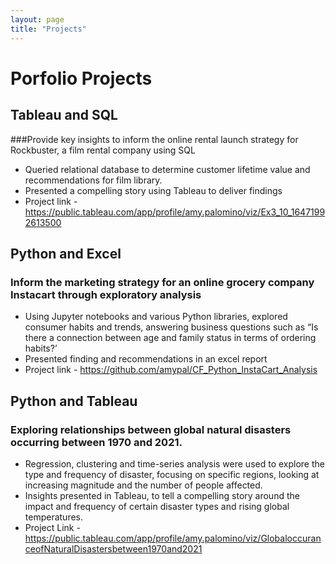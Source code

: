 ```yaml
---
layout: page
title: "Projects"
---
```

# Porfolio Projects

## Tableau and SQL 
###Provide key insights to inform the online rental launch strategy for  Rockbuster, a film rental company using SQL
- Queried relational database to determine customer lifetime value and recommendations for film library. 
- Presented a compelling story using Tableau to deliver findings 
- Project link  - https://public.tableau.com/app/profile/amy.palomino/viz/Ex3_10_16471992613500

## Python and Excel 
### Inform the marketing strategy for an online grocery company Instacart through exploratory analysis
- Using Jupyter notebooks and various Python libraries, explored consumer habits and trends, answering business questions such as “Is there a connection between age and family status in terms of ordering habits?’
- Presented finding and recommendations in an excel report 
- Project link - https://github.com/amypal/CF_Python_InstaCart_Analysis

## Python and Tableau
### Exploring relationships between global natural disasters occurring between 1970 and 2021.
- Regression, clustering and time-series analysis were used to explore the type and frequency of disaster, focusing on specific regions, looking at increasing magnitude and the number of people affected. 
- Insights presented in Tableau, to tell a compelling story around the impact and frequency of certain disaster types and rising global temperatures. 
- Project Link - https://public.tableau.com/app/profile/amy.palomino/viz/GlobaloccuranceofNaturalDisastersbetween1970and2021 

